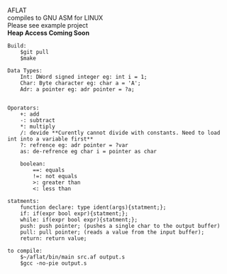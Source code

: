 AFLAT <BR>compiles to GNU ASM for LINUX<br>
Please see example project<br>
**Heap Access Coming Soon**

    Build:
        $git pull
        $make

    Data Types:
        Int: DWord signed integer eg: int i = 1;
        Char: Byte character eg: char a = 'A';
        Adr: a pointer eg: adr pointer = ?a;


    Oporators:
        +: add
        -: subtract
        *: multiply
        /: devide **Curently cannot divide with constants. Need to load int into a variable first**
        ?: refrence eg: adr pointer = ?var
        as: de-refrence eg char i = pointer as char

        boolean:
            ==: equals
            !=: not equals
            >: greater than
            <: less than

    statments:
        function declare: type ident(args){statment;};
        if: if(expr bool expr){statment;};
        while: if(expr bool expr){statment;};
        push: push pointer; (pushes a single char to the output buffer)
        pull: pull pointer; (reads a value from the input buffer);
        return: return value;

    to compile:
        $~/aflat/bin/main src.af output.s
        $gcc -no-pie output.s
